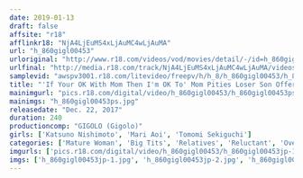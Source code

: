 ```yaml
---
date: 2019-01-13
draft: false
affsite: "r18"
afflinkr18: "NjA4LjEuMS4xLjAuMC4wLjAuMA"
url: "h_860gigl00453"
urloriginal: "http://www.r18.com/videos/vod/movies/detail/-/id=h_860gigl00453"
urlfinal: "http://media.r18.com/track/NjA4LjEuMS4xLjAuMC4wLjAuMA/videos/vod/movies/detail/-/id=h_860gigl00453"
samplevid: "awspv3001.r18.com/litevideo/freepv/h/h_8/h_860gigl00453/h_860gigl00453_dmb_w.mp4"
title: "'If Your OK With Mom Then I'm OK To' Mom Pities Loser Son Offers To Fuck Him Once But Feels So Good She Can't Stop Even Creampie"
mainimgurl: "pics.r18.com/digital/video/h_860gigl00453/h_860gigl00453ps.jpg"
mainimgs: "h_860gigl00453ps.jpg"
releasedate: "Dec. 22, 2017"
duration: 240
productioncomp: "GIGOLO (Gigolo)"
girls: ['Katsuno Nishimoto', 'Mari Aoi', 'Tomomi Sekiguchi']
categories: ['Mature Woman', 'Big Tits', 'Relatives', 'Reluctant', 'Over 4 Hours', 'Hi-Def']
imgurls: ['pics.r18.com/digital/video/h_860gigl00453/h_860gigl00453jp-1.jpg', 'pics.r18.com/digital/video/h_860gigl00453/h_860gigl00453jp-2.jpg', 'pics.r18.com/digital/video/h_860gigl00453/h_860gigl00453jp-3.jpg', 'pics.r18.com/digital/video/h_860gigl00453/h_860gigl00453jp-4.jpg', 'pics.r18.com/digital/video/h_860gigl00453/h_860gigl00453jp-5.jpg', 'pics.r18.com/digital/video/h_860gigl00453/h_860gigl00453jp-6.jpg', 'pics.r18.com/digital/video/h_860gigl00453/h_860gigl00453jp-7.jpg', 'pics.r18.com/digital/video/h_860gigl00453/h_860gigl00453jp-8.jpg', 'pics.r18.com/digital/video/h_860gigl00453/h_860gigl00453jp-9.jpg', 'pics.r18.com/digital/video/h_860gigl00453/h_860gigl00453jp-10.jpg', 'pics.r18.com/digital/video/h_860gigl00453/h_860gigl00453jp-11.jpg', 'pics.r18.com/digital/video/h_860gigl00453/h_860gigl00453jp-12.jpg', 'pics.r18.com/digital/video/h_860gigl00453/h_860gigl00453jp-13.jpg', 'pics.r18.com/digital/video/h_860gigl00453/h_860gigl00453jp-14.jpg', 'pics.r18.com/digital/video/h_860gigl00453/h_860gigl00453jp-15.jpg', 'pics.r18.com/digital/video/h_860gigl00453/h_860gigl00453jp-16.jpg', 'pics.r18.com/digital/video/h_860gigl00453/h_860gigl00453jp-17.jpg', 'pics.r18.com/digital/video/h_860gigl00453/h_860gigl00453jp-18.jpg', 'pics.r18.com/digital/video/h_860gigl00453/h_860gigl00453jp-19.jpg', 'pics.r18.com/digital/video/h_860gigl00453/h_860gigl00453jp-20.jpg']
imgs: ['h_860gigl00453jp-1.jpg', 'h_860gigl00453jp-2.jpg', 'h_860gigl00453jp-3.jpg', 'h_860gigl00453jp-4.jpg', 'h_860gigl00453jp-5.jpg', 'h_860gigl00453jp-6.jpg', 'h_860gigl00453jp-7.jpg', 'h_860gigl00453jp-8.jpg', 'h_860gigl00453jp-9.jpg', 'h_860gigl00453jp-10.jpg', 'h_860gigl00453jp-11.jpg', 'h_860gigl00453jp-12.jpg', 'h_860gigl00453jp-13.jpg', 'h_860gigl00453jp-14.jpg', 'h_860gigl00453jp-15.jpg', 'h_860gigl00453jp-16.jpg', 'h_860gigl00453jp-17.jpg', 'h_860gigl00453jp-18.jpg', 'h_860gigl00453jp-19.jpg', 'h_860gigl00453jp-20.jpg']
---
```

